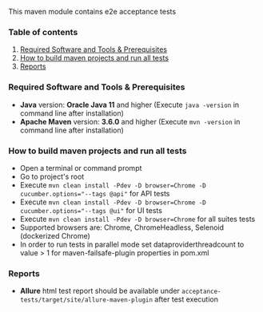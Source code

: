 This maven module contains e2e acceptance tests

### Table of contents
1. [Required Software and Tools & Prerequisites](#required-software-and-tools)
2. [How to build maven projects and run all tests](#how-to-run-acceptance-tests)
3. [Reports](#reports)

<a name="required-software-and-tools"></a>
### Required Software and Tools & Prerequisites

* **Java** version: **Oracle Java 11** and higher (Execute `java -version` in command line after installation)
* **Apache Maven** version: **3.6.0** and higher (Execute `mvn -version` in command line after installation)

 <a name="how-to-run-acceptance-tests"></a>
### How to build maven projects and run all tests 

* Open a terminal or command prompt
* Go to project's root
* Execute `mvn clean install -Pdev -D browser=Chrome -D cucumber.options="--tags @api"` for API tests
* Execute `mvn clean install -Pdev -D browser=Chrome -D cucumber.options="--tags @ui"` for UI tests
* Execute `mvn clean install -Pdev -D browser=Chrome` for all suites tests
* Supported browsers are: Chrome, ChromeHeadless, Selenoid (dockerized Chrome)
* In order to run tests in parallel mode set dataproviderthreadcount to value > 1 for maven-failsafe-plugin properties in pom.xml

<a name="reports"></a>
### Reports  

* **Allure** html test report should be available under `acceptance-tests/target/site/allure-maven-plugin` after test execution
